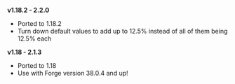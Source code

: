 **v1.18.2 - 2.2.0**  
* Ported to 1.18.2  
* Turn down default values to add up to 12.5% instead of all of them being 12.5% each  
  
**v1.18 - 2.1.3**  
* Ported to 1.18  
* Use with Forge version 38.0.4 and up!  